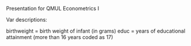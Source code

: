 Presentation for QMUL Econometrics I

Var descriptions:

birthweight = birth weight of infant (in grams)
educ = years of educational attainment (more than 16 years coded as 17)